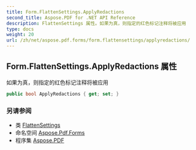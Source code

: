 ```yaml
---
title: Form.FlattenSettings.ApplyRedactions
second_title: Aspose.PDF for .NET API Reference
description: FlattenSettings 属性。如果为真，则指定的红色标记注释将被应用
type: docs
weight: 20
url: /zh/net/aspose.pdf.forms/form.flattensettings/applyredactions/
---
```

## Form.FlattenSettings.ApplyRedactions 属性

如果为真，则指定的红色标记注释将被应用

```csharp
public bool ApplyRedactions { get; set; }
```

### 另请参阅

* 类 [FlattenSettings](../)
* 命名空间 [Aspose.Pdf.Forms](../../../aspose.pdf.forms/)
* 程序集 [Aspose.PDF](../../../)